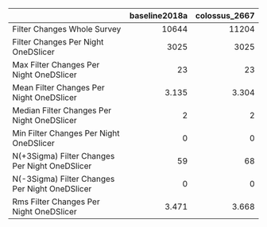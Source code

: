 |                                                |   baseline2018a |   colossus_2667 |
|:-----------------------------------------------|----------------:|----------------:|
| Filter Changes Whole Survey                    |       10644     |       11204     |
| Filter Changes Per Night OneDSlicer            |        3025     |        3025     |
| Max Filter Changes Per Night OneDSlicer        |          23     |          23     |
| Mean Filter Changes Per Night OneDSlicer       |           3.135 |           3.304 |
| Median Filter Changes Per Night OneDSlicer     |           2     |           2     |
| Min Filter Changes Per Night OneDSlicer        |           0     |           0     |
| N(+3Sigma) Filter Changes Per Night OneDSlicer |          59     |          68     |
| N(-3Sigma) Filter Changes Per Night OneDSlicer |           0     |           0     |
| Rms Filter Changes Per Night OneDSlicer        |           3.471 |           3.668 |
